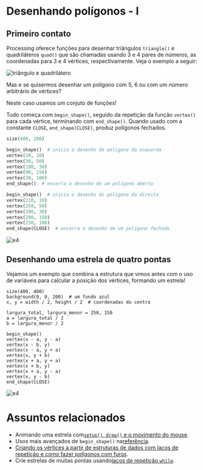 # Desenhando polígonos - I

## Primeiro contato

Processing oferece funções para desenhar triângulos `triangle()` e quadriláteros `quad()` que são chamadas usando 3 e 4 pares de números, as coordenadas para 3 e 4 vértices, respectivamente. Veja o exemplo a seguir:

![triângulo e quadrilátero](https://user-images.githubusercontent.com/3694604/188685363-824deb7a-8af9-4e4b-928e-4a84380ef69c.png)

Mas e se quisermos desenhar um polígono com 5, 6 ou com um número arbitrário de vértices?

Neste caso usamos um conjuto de funções!

Tudo começa com `begin_shape()`, seguido da repetição da função `vertex()` para cada vértice, terminando com `end_shape()`. Quando usado com a constante `CLOSE`, `end_shape(CLOSE)`, produz polígonos fechados.

```python
size(400, 200)

begin_shape()  # inicia o desenho do polígono da esquerda
vertex(10, 10)
vertex(50, 50)
vertex(190, 30)
vertex(90, 150)
vertex(30, 100)
end_shape()  # encerra o desenho de um polígono aberto

begin_shape()  # inicia o desenho do polígono da direita
vertex(210, 10)
vertex(250, 50)
vertex(390, 30)
vertex(290, 150)
vertex(230, 100)
end_shape(CLOSE)  # encerra o desenho de um polígono fechado
```
![e4](assets/beginShape_endShape.png)

## Desenhando uma estrela de quatro pontas

Vejamos um exemplo que combina a estrutura que vimos antes com o uso de variáveis para calcular a posição dos vértices, formando um estrela!

```pyde
size(400, 400)
background(0, 0, 200)  # um fundo azul
x, y = width / 2, height / 2  # coordenadas do centro

largura_total, largura_menor = 250, 150
a = largura_total / 2
b = largura_menor / 2

begin_shape()
vertex(x - a, y - a)
vertex(x - b, y)
vertex(x - a, y + a)
vertex(x, y + b)
vertex(x + a, y + a)
vertex(x + b, y)
vertex(x + a, y - a)
vertex(x, y - b)
end_shape(CLOSE)

```

![e4](assets/estrela_4_pontas.png)

# Assuntos relacionados

- Animando uma estrela com[`setup()`, `draw()` e o movimento do mouse](indentacao.md).
- Usos mais avançados de `begin_shape()` na[referência](https://py.processing.org/reference/begin_shape.html).
- [Criando os vértices a partir de estruturas de dados com laços de repetição e como fazer polígonos com furos](poligonos_2.md).
- Crie estrelas de muitas pontas usando[laços de repetição `while`](while.md).
